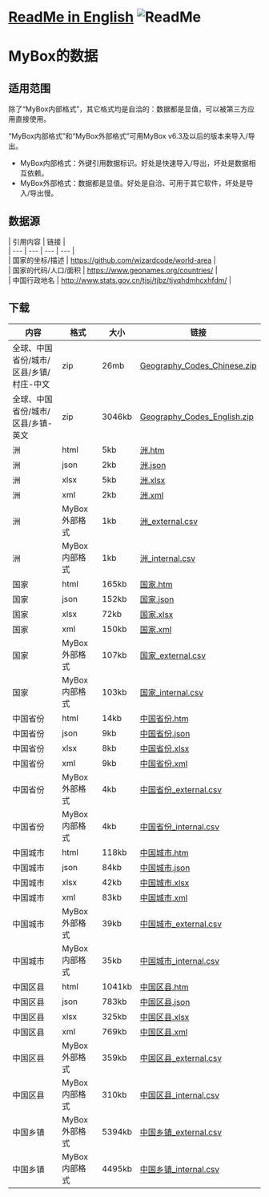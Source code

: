 # [ReadMe in English](https://github.com/Mararsh/MyBox_data/tree/master/en)  ![ReadMe](https://mararsh.github.io/MyBox_data/iconOK.png)   

# MyBox的数据

## 适用范围
除了“MyBox内部格式”，其它格式均是自洽的：数据都是显值，可以被第三方应用直接使用。

“MyBox内部格式”和“MyBox外部格式”可用MyBox v6.3及以后的版本来导入/导出。   
-  MyBox内部格式：外键引用数据标识。好处是快速导入/导出，坏处是数据相互依赖。   
-  MyBox外部格式：数据都是显值。好处是自洽、可用于其它软件，坏处是导入/导出慢。

## 数据源
| 引用内容 | 链接 |    
| --- | --- | --- |  --- |   
| 国家的坐标/描述 | https://github.com/wizardcode/world-area |       
| 国家的代码/人口/面积 | https://www.geonames.org/countries/ |       
| 中国行政地名 | http://www.stats.gov.cn/tjsj/tjbz/tjyqhdmhcxhfdm/ |       
 

## 下载

| 内容 | 格式 | 大小 | 链接 |    
| --- | --- | --- |  --- |   
| 全球、中国省份/城市/区县/乡镇/村庄-中文 | zip | 26mb | [Geography_Codes_Chinese.zip](https://github.com/Mararsh/MyBox_data/releases/download/v1.0/Geography_Codes_Chinese.zip) |       
| 全球、中国省份/城市/区县/乡镇-英文 | zip | 3046kb | [Geography_Codes_English.zip](https://github.com/Mararsh/MyBox_data/releases/download/v1.0/Geography_Codes_English.zip) |       
| 洲 | html | 5kb | [洲.htm](http://mararsh.github.io/MyBox_data/地理代码/全球/洲.htm) |       
| 洲 | json | 2kb | [洲.json](http://mararsh.github.io/MyBox_data/地理代码/全球/洲.json) |       
| 洲 | xlsx | 5kb | [洲.xlsx](http://mararsh.github.io/MyBox_data/地理代码/全球/洲.xlsx) |       
| 洲 | xml | 2kb | [洲.xml](http://mararsh.github.io/MyBox_data/地理代码/洲.xml) |       
| 洲 | MyBox外部格式 | 1kb | [洲_external.csv](http://mararsh.github.io/MyBox_data/地理代码/全球/洲_external.csv) |       
| 洲 | MyBox内部格式 | 1kb | [洲_internal.csv](http://mararsh.github.io/MyBox_data/地理代码/全球/洲_internal.csv) |       
| 国家 | html | 165kb | [国家.htm](http://mararsh.github.io/MyBox_data/地理代码/全球/国家.htm) |       
| 国家 | json | 152kb | [国家.json](http://mararsh.github.io/MyBox_data/地理代码/全球/国家.json) |       
| 国家 | xlsx | 72kb | [国家.xlsx](http://mararsh.github.io/MyBox_data/地理代码/全球/国家.xlsx) |       
| 国家 | xml | 150kb | [国家.xml](http://mararsh.github.io/MyBox_data/地理代码/全球/国家.xml) |       
| 国家 | MyBox外部格式 | 107kb | [国家_external.csv](http://mararsh.github.io/MyBox_data/地理代码/全球/国家_external.csv) |       
| 国家 | MyBox内部格式 | 103kb | [国家_internal.csv](http://mararsh.github.io/MyBox_data/地理代码/全球/国家_internal.csv) |       
| 中国省份 | html | 14kb | [中国省份.htm](http://mararsh.github.io/MyBox_data/地理代码/中国/中国省份/中国省份.htm) |       
| 中国省份 | json | 9kb | [中国省份.json](http://mararsh.github.io/MyBox_data/地理代码/中国/中国省份/中国省份.json) |       
| 中国省份 | xlsx | 8kb | [中国省份.xlsx](http://mararsh.github.io/MyBox_data/地理代码/中国/中国省份/中国省份.xlsx) |       
| 中国省份 | xml | 9kb | [中国省份.xml](http://mararsh.github.io/MyBox_data/地理代码/中国/中国省份/中国省份.xml) |       
| 中国省份 | MyBox外部格式 | 4kb | [中国省份_external.csv](http://mararsh.github.io/MyBox_data/地理代码/中国/中国省份/中国省份_external.csv) |       
| 中国省份 | MyBox内部格式 | 4kb | [中国省份_internal.csv](http://mararsh.github.io/MyBox_data/地理代码/中国/中国省份/中国省份_internal.csv) |       
| 中国城市 | html | 118kb | [中国城市.htm](http://mararsh.github.io/MyBox_data/地理代码/中国/中国城市/中国城市.htm) |       
| 中国城市 | json | 84kb | [中国城市.json](http://mararsh.github.io/MyBox_data/地理代码/中国/中国城市/中国城市.json) |       
| 中国城市 | xlsx | 42kb | [中国城市.xlsx](http://mararsh.github.io/MyBox_data/地理代码/中国/中国城市/中国城市.xlsx) |       
| 中国城市 | xml | 83kb | [中国城市.xml](http://mararsh.github.io/MyBox_data/地理代码/中国/中国城市/中国城市.xml) |       
| 中国城市 | MyBox外部格式 | 39kb | [中国城市_external.csv](http://mararsh.github.io/MyBox_data/地理代码/中国/中国城市/中国城市_external.csv) |       
| 中国城市 | MyBox内部格式 | 35kb | [中国城市_internal.csv](http://mararsh.github.io/MyBox_data/地理代码/中国/中国城市/中国城市_internal.csv) |       
| 中国区县 | html | 1041kb | [中国区县.htm](http://mararsh.github.io/MyBox_data/地理代码/中国/中国区县/中国区县.htm) |       
| 中国区县 | json | 783kb | [中国区县.json](http://mararsh.github.io/MyBox_data/地理代码/中国/中国区县/中国区县.json) |       
| 中国区县 | xlsx | 325kb | [中国区县.xlsx](http://mararsh.github.io/MyBox_data/地理代码/中国/中国区县/中国区县.xlsx) |       
| 中国区县 | xml | 769kb | [中国区县.xml](http://mararsh.github.io/MyBox_data/地理代码/中国/中国区县/中国区县.xml) |       
| 中国区县 | MyBox外部格式 | 359kb | [中国区县_external.csv](http://mararsh.github.io/MyBox_data/地理代码/中国/中国区县/中国区县_external.csv) |       
| 中国区县 | MyBox内部格式 | 310kb | [中国区县_internal.csv](http://mararsh.github.io/MyBox_data/地理代码/中国/中国区县/中国区县_internal.csv) |       
| 中国乡镇 | MyBox外部格式 | 5394kb | [中国乡镇_external.csv](http://mararsh.github.io/MyBox_data/地理代码/中国/中国乡镇/中国乡镇_external.csv) |       
| 中国乡镇 | MyBox内部格式 | 4495kb | [中国乡镇_internal.csv](http://mararsh.github.io/MyBox_data/地理代码/中国/中国乡镇/中国乡镇_internal.csv) | 
